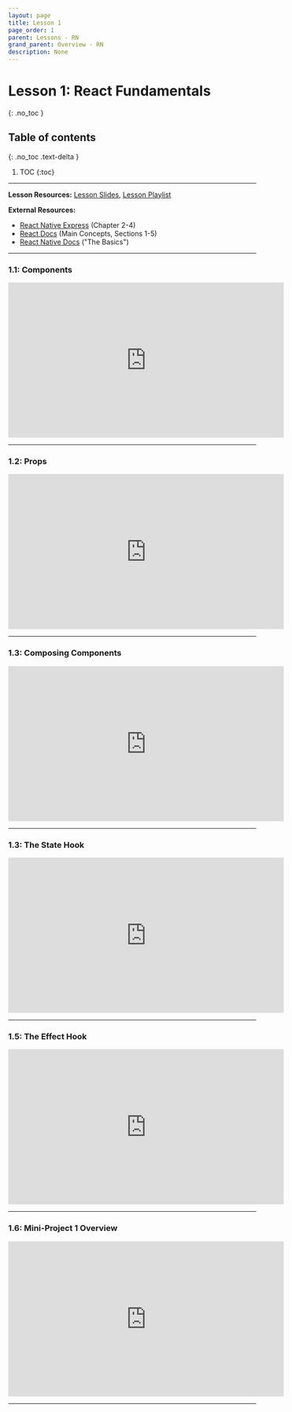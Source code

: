 ```yaml
---
layout: page
title: Lesson 1
page_order: 1
parent: Lessons - RN
grand_parent: Overview - RN
description: None
---
```


# Lesson 1: React Fundamentals
{: .no_toc }

## Table of contents
{: .no_toc .text-delta }

1. TOC
{:toc}

---

**Lesson Resources:** [Lesson Slides](https://docs.google.com/presentation/d/1BgYWG1xux5k1M8flva0_sVmcoTyQCMCc7Wtv4Z5-xXQ/edit), [Lesson Playlist](https://www.youtube.com/watch?v=Qt37wexnvU8&list=PLKvGWBzwCeFyY11gTx3YS87Qi2t616xtb&index=1)

**External Resources:**

- [React Native Express](https://www.reactnative.express/react) (Chapter 2-4)
- [React Docs](https://reactjs.org/docs/hello-world.html) (Main Concepts, Sections 1-5)
- [React Native Docs](https://reactnative.dev/docs/getting-started) ("The Basics")

---

### 1.1: Components

<iframe width="560" height="315" src="https://www.youtube.com/embed/Qt37wexnvU8" frameborder="0" allow="accelerometer; clipboard-write; encrypted-media; gyroscope; picture-in-picture" allowfullscreen></iframe>

---

### 1.2: Props

<iframe width="560" height="315" src="https://www.youtube.com/embed/pcrrPNCQynM" frameborder="0" allow="accelerometer; clipboard-write; encrypted-media; gyroscope; picture-in-picture" allowfullscreen></iframe>

---

### 1.3: Composing Components

<iframe width="560" height="315" src="https://www.youtube.com/embed/VaeEbqCBkk0" frameborder="0" allow="accelerometer; clipboard-write; encrypted-media; gyroscope; picture-in-picture" allowfullscreen></iframe>

---

### 1.3: The State Hook

<iframe width="560" height="315" src="https://www.youtube.com/embed/DhyNixYwviw" frameborder="0" allow="accelerometer; clipboard-write; encrypted-media; gyroscope; picture-in-picture" allowfullscreen></iframe>

---

### 1.5: The Effect Hook

<iframe width="560" height="315" src="https://www.youtube.com/embed/TE1juTRViA0" frameborder="0" allow="accelerometer; clipboard-write; encrypted-media; gyroscope; picture-in-picture" allowfullscreen></iframe>

---

### 1.6: Mini-Project 1 Overview

<iframe width="560" height="315" src="https://www.youtube.com/embed/0RnUJvZ5PDw" frameborder="0" allow="accelerometer; clipboard-write; encrypted-media; gyroscope; picture-in-picture" allowfullscreen></iframe>

---